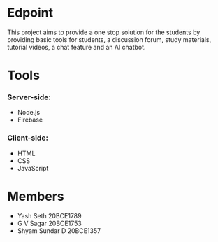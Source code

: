 # Edpoint
This project aims to provide a one stop solution for the students by providing basic tools for students, a discussion forum, study materials, tutorial videos, a chat feature and an Al chatbot.

# Tools
### Server-side:
- Node.js
- Firebase
### Client-side:
- HTML
- CSS
- JavaScript

# Members
- Yash Seth 20BCE1789
- G V Sagar 20BCE1753
- Shyam Sundar D 20BCE1357
